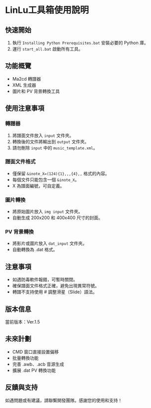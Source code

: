 # LinLu工具箱使用說明

## 快速開始

1. 執行 `Installing Python Prerequisites.bat` 安裝必要的 Python 庫。
2. 運行 `start_all.bat` 啟動所有工具。

## 功能概覽

- Ma2cd 轉譜器
- XML 生成器
- 圖片和 PV 背景轉換工具

## 使用注意事項

### 轉譜器

1. 將譜面文件放入 `input` 文件夾。
2. 轉換後的文件將輸出到 `output` 文件夾。
3. 請勿刪除 `input` 中的 `music_template.xml`。

### 譜面文件格式

- 僅保留 `&inote_X=(124){1},,,{4},,` 格式的內容。
- 每個文件只能包含一個 `&inote_X`。
- X 為譜面編號，可自定義。

### 圖片轉換

- 將原始圖片放入 `img input` 文件夾。
- 自動生成 200x200 和 400x400 尺寸的封面。

### PV 背景轉換

- 將影片或圖片放入 `dat_input` 文件夾。
- 自動轉換為 .dat 格式。

## 注意事項

- 如遇防毒軟件報錯，可暫時關閉。
- 確保譜面文件格式正確，避免出現異常符號。
- 轉譜不支持使用 # 調整滑星（Slide）語法。

## 版本信息

當前版本：Ver.1.5

## 未來計劃

- CMD 窗口直接設置偏移
- 批量轉換功能
- 完善 .awb、.acb 音源生成
- 擴展 .dat PV 轉換功能

## 反饋與支持

如遇問題或有建議，請聯繫開發團隊。感謝您的使用和支持！
